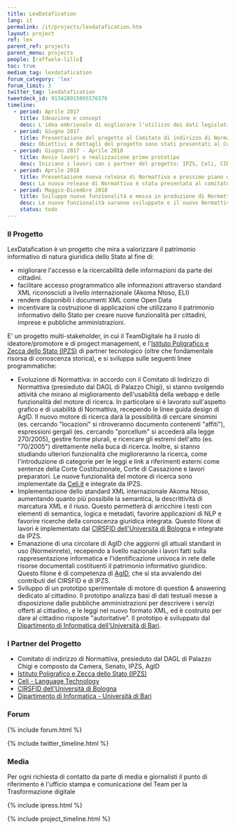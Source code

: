 ```yaml
---
title: LexDatafication
lang: it
permalink: /it/projects/lexdatafication.htm
layout: project
ref: lex
parent_ref: projects
parent_menu: projects
people: [raffaele-lillo]
toc: true
medium_tag: lexdatafication
forum_category: 'lex'
forum_limit: 3
twitter_tag: lexdatafication
tweetdeck_id: 913428915095576576
timeline:
  - period: Aprile 2017
    title: Ideazione e concept
    desc: L'idea embrionale di migliorare l'utilizzo dei dati legislativi italiani inizia a prendere forma.
  - period: Giugno 2017
    title: Presentazione del progetto al Comitato di indirizzo di Normattiva
    desc: Obiettivi e dettagli del progetto sono stati presentati al Comitato di indirizzo di Normattiva, che approva.
  - period: Giugno 2017 - Aprile 2018
    title: Avvio lavori e realizzazione primo prototipo
    desc: Iniziano i lavori con i partner del progetto: IPZS, Celi, CIRSFID Univ. Bologna. Inoltre, si avvia un side project per la costruzione di un motore di question & answering per il cittadino, "Citizen Assistant", in collaborazione con il dipartimento di informatica dell'Università di Bari.
  - period: Aprile 2018
    title: Presentazione nuova release di Normattiva e prossimo piano di sviluppi al Comitato di indirizzo
    desc: La nuova release di Normattiva è stata presentata al comitato, che approva. I lavori si sono incentrati sul nuovo layout e nuovo motore di ricerca. Inoltre, è stato presentato al comitato il nuovo piano di sviluppo per la seconda parte del progetto che si incentra su ulteriori funzionalità di ricerca, introduzione dello standard normativo Akoma Ntoso e predisposizione contenuto normativo in Open Data, anche come bulk download.
  - period: Maggio-Dicembre 2018
    title: Sviluppo nuove funzionalità e messa in produzione di Normattiva. Emanazione di una circolare AgID che aggiorna standard XML.
    desc: Le nuove funzionalità saranno sviluppate e il nuovo Normattiva pronto per essere messo in produzione. Il Comitato sta valutando la nostra proposta di rendere disponibile in consultazione pubblica una versione beta del portale mano a mano che le nuove funzionalità verranno sviluppate, in modo da accogliere feedback e suggerimenti dagli utilizzatori finali. Inoltre, stiamo lavorando insieme ad AgID per la predisposizione di una nuova circolare su standard per la rappresentazione XML e identificazione univoca del patrimonio informativo di natura giuridica.
    status: todo
---
```


### Il Progetto
LexDatafication è un progetto che mira a valorizzare il patrimonio informativo di natura giuridica dello Stato al fine di: 

* migliorare l'accesso e la ricercabilità delle informazioni da parte dei cittadini.
* facilitare accesso programmatico alle informazioni attraverso standard XML riconosciuti a livello internazionale (Akoma Ntoso, ELI)
* rendere disponibili i documenti XML come Open Data
* incentivare la costruzione di applicazioni che utilizzano il patrimonio informativo dello Stato per creare nuove funzionalità per cittadini, imprese e pubbliche amministrazioni.

E' un progetto multi-stakeholder, in cui il TeamDigitale ha il ruolo di ideatore/promotore e di progect management, e l'[Istituto Poligrafico e Zecca dello Stato (IPZS)](https://www.ipzs.it) di partner tecnologico (oltre che fondamentale risorsa di conoscenza storica), e si sviluppa sulle seguenti linee programmatiche:

* Evoluzione di Normattiva: in accordo con il Comitato di Indirizzo di Normattiva (presieduto dal DAGL di Palazzo Chigi), si stanno svolgendo attività che mirano al miglioramento dell'usabilità della webapp e delle funzionalità del motore di ricerca. In particolare si è lavorato sull'aspetto grafico e di usabilità di Normattiva, recependo le linee guida design di AgID. Il nuovo motore di ricerca darà la possibilità di cercare sinomini (es. cercando "locazioni" si ritroveranno documento contenenti "affiti"), espressioni gergali (es. cercando "porcellum" si accederà alla legge 270/2005), gestire forme plurali, e ricercare gli estremi dell'atto (es. "70/2005") direttamente nella buca di ricerca. Inoltre, si stanno studiando ulteriori funzionalità che miglioreranno la ricerca, come l'introduzione di categorie per le leggi e link a riferimenti esterni come sentenze della Corte Costituzionale, Corte di Cassazione e lavori preparatori. Le nuove funzionalità del motore di ricerca sono implementate da [Celi.it](https://www.celi.it/) e integrate da IPZS.
* Implementazione dello standard XML internazionale Akoma Ntoso, aumentando quanto più possibile la semantica, la descrittività di marcatura XML e il riuso. Questo permetterà di arricchire i testi con elementi di semantica, logica e metadati, favorire applicazioni di NLP e favorire ricerche della conoscenza giuridica integrata. Questo filone di lavori è implementato dal [CIRSFID dell'Università di Bologna](http://www.cirsfid.unibo.it/) e integrate da IPZS.
* Emanazione di una circolare di AgID che aggiorni gli attuali standard in uso (Normeinrete), recependo a livello nazionale i lavori fatti sulla rappresentazione informatica e l'identificazione univoca in rete delle risorse documentali costituenti il patrimonio informativo giuridico. Questo filone è di competenza di [AgID](http://www.agid.gov.it/), che si sta avvalendo dei contributi del CIRSFID e di IPZS. 
* Sviluppo di un prototipo sperimentale di motore di question & answering dedicato al cittadino. Il prototipo analizza basi di dati testuali messe a disposizione dalle pubbliche amministrazioni per descrivere i servizi offerti al cittadino, e le leggi nel nuovo formato XML, ed è costruito per dare al cittadino risposte "autoritative". Il prototipo è sviluppato dal [Dipartimento di Informatica dell'Università di Bari](www.di.uniba.it/).

### I Partner del Progetto

* Comitato di indirizzo di Normattiva, presieduto dal DAGL di Palazzo Chigi e composto da Camera, Senato, IPZS, AgID
* [Istituto Poligrafico e Zecca dello Stato (IPZS)](https://www.ipzs.it)
* [Celi - Language Technology](https://www.celi.it/)
* [CIRSFID dell'Università di Bologna](http://www.cirsfid.unibo.it/)
* [Dipartimento di Informatica - Università di Bari](www.di.uniba.it/)

### Forum

{% include forum.html %}

{% include twitter_timeline.html %}

### Media
Per ogni richiesta di contatto da parte di media e giornalisti il punto di riferimento è l'ufficio stampa e comunicazione del Team per la Trasformazione digitale

{% include ipress.html %}
<div id="content-ipress" data-key="01e87bed-f52e-4d6d-af32-c4ea59fd300a" data-lang="it" data-size="100" data-tag="10"></div>
<script type="text/javascript" src="/js/ipress.js"></script>

{% include project_timeline.html %}
